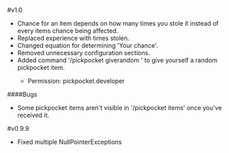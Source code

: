 #v1.0
* Chance for an item depends on how many times you stole it instead of every items chance being affected.
* Replaced experience with times stolen.
* Changed equation for determining 'Your chance'.
* Removed unnecessary configuration sections.
* Added command '/pickpocket giverandom <amount>' to give yourself a random pickpocket item.
    * Permission: pickpocket.developer

####Bugs
* Some pickpocket items aren't visible in '/pickpocket items' once you've received it.

#v0.9.9
* Fixed multiple NullPointerExceptions
